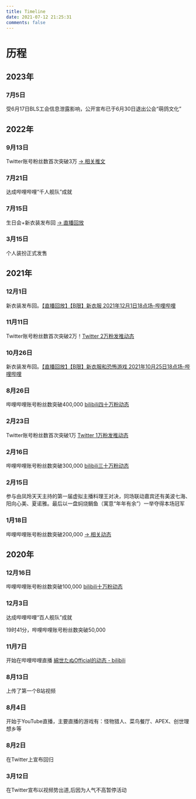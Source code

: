 ```yaml
---
title: Timeline
date: 2021-07-12 21:25:31
comments: false
---
```

# 历程
## 2023年
### 7月5日
受6月17日BLS工会信息泄露影响，公开宣布已于6月30日退出公会“萌鸽文化”
## 2022年
### 9月13日
Twitter账号粉丝数首次突破3万 [-> 相关推文](https://link.hosimiyasio.com/?target=https://twitter.com/Hosimiya_Sio/status/1569589827728994304)
### 7月21日
达成哔哩哔哩“千人舰队”成就
### 7月15日
生日会+新衣装发布回 [-> 直播回放](https://link.hosimiyasio.com/?target=https://b23.tv/BV1VU4y1B7eC)
### 3月15日
个人装扮正式发售
## 2021年
### 12月1日
新衣装发布回。[【直播回放】【B限】新衣服 2021年12月1日18点场-哔哩哔哩](https://link.hosimiyasio.com/?target=https://b23.tv/BV163411b7bY)
### 11月11日
Twitter账号粉丝数首次突破2万！[Twitter 2万粉发推动态](https://link.hosimiyasio.com/?target=https://twitter.com/Hosimiya_Sio/status/1458659171818110977)
### 10月26日
新衣装发布回。[【直播回放】【B限】新衣服和恐怖游戏 2021年10月25日18点场-哔哩哔哩](https://link.hosimiyasio.com/?target=https://b23.tv/BV1y44y1v7D3)
### 8月26日
哔哩哔哩账号粉丝数突破400,000 [bilibili四十万粉动态](https://link.hosimiyasio.com/?target=https://t.bilibili.com/563265942758517361)
### 2月23日
Twitter账号粉丝数首次突破1万 [Twitter 1万粉发推动态](https://link.hosimiyasio.com/?target=https://twitter.com/Hosimiya_Sio/status/1363892817806848004)
### 2月16日
哔哩哔哩账号粉丝数突破300,000 [bilibili三十万粉动态](https://link.hosimiyasio.com/?target=https://t.bilibili.com/492323279286140820)
### 2月15日
参与由凤玲天天主持的第一届虚拟主播料理王对决，同场联动嘉宾还有美波七海、阳向心美、夏诺雅。最后以一盘焖烧鲷鱼（寓意“年年有余”）一举夺得本场冠军
### 1月18日
哔哩哔哩账号粉丝数突破200,000 [-> 相关动态](https://link.hosimiyasio.com/?target=https://t.bilibili.com/481498896541119642)
## 2020年
### 12月16日
哔哩哔哩账号粉丝数突破100,000 [bilibili十万粉动态](https://link.hosimiyasio.com/?target=https://t.bilibili.com/101639009)
### 12月3日
达成哔哩哔哩“百人舰队”成就 

19时41分，哔哩哔哩账号粉丝数突破50,000
### 11月7日
开始在哔哩哔哩直播 [綿世たぬOfficial的动态 - bilibili](https://link.hosimiyasio.com/?target=https://t.bilibili.com/454483874371127617)
### 8月13日
上传了第一个B站视频
### 8月4日
开始于YouTube直播，主要直播的游戏有：怪物猎人、菜鸟餐厅、APEX、创世理想乡等
### 8月2日
在Twitter上宣布回归
### 3月12日
在Twitter宣布以视频势出道,后因为人气不高暂停活动